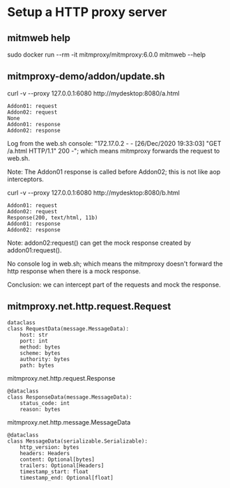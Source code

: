 # Setup a HTTP proxy server

## mitmweb help

sudo docker run --rm -it mitmproxy/mitmproxy:6.0.0 mitmweb --help


## mitmproxy-demo/addon/update.sh

curl -v --proxy 127.0.0.1:6080 http://mydesktop:8080/a.html

```
Addon01: request
Addon02: request
None
Addon01: response
Addon02: response
```

Log from the web.sh console: "172.17.0.2 - - [26/Dec/2020 19:33:03] "GET /a.html HTTP/1.1" 200 -"; which means mitmproxy forwards the request to web.sh.

Note: The Addon01 response is called before Addon02; this is not like aop interceptors.


curl -v --proxy 127.0.0.1:6080 http://mydesktop:8080/b.html

```
Addon01: request
Addon02: request
Response(200, text/html, 11b)
Addon01: response
Addon02: response
```

Note: addon02:request() can get the mock response created by addon01:request().

No console log in web.sh; which means the mitmproxy doesn't forward the http response when there is a mock response.

Conclusion: we can intercept part of the requests and mock the response.


## mitmproxy.net.http.request.Request

```
dataclass
class RequestData(message.MessageData):
    host: str
    port: int
    method: bytes
    scheme: bytes
    authority: bytes
    path: bytes
```

mitmproxy.net.http.request.Response

```
@dataclass
class ResponseData(message.MessageData):
    status_code: int
    reason: bytes
```

mitmproxy.net.http.message.MessageData

```
@dataclass
class MessageData(serializable.Serializable):
    http_version: bytes
    headers: Headers
    content: Optional[bytes]
    trailers: Optional[Headers]
    timestamp_start: float
    timestamp_end: Optional[float]
```
